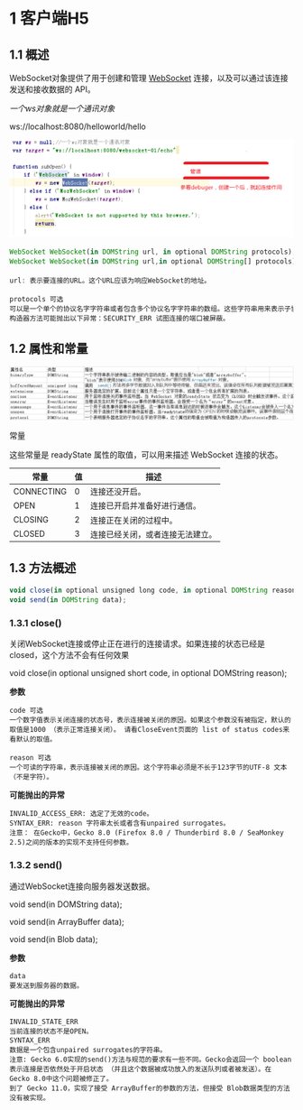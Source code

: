  

 

 

# 1 客户端H5

## 1.1 概述

WebSocket对象提供了用于创建和管理 [WebSocket](https://developer.mozilla.org/zh-CN/docs/Web/API/WebSockets_API) 连接，以及可以通过该连接发送和接收数据的 API。

*一个ws对象就是一个通讯对象*

ws://localhost:8080/helloworld/hello

![img](./assets/websocket.png) 

```javascript
WebSocket WebSocket(in DOMString url, in optional DOMString protocols);
WebSocket WebSocket(in DOMString url,in optional DOMString[] protocols);

url: 表示要连接的URL。这个URL应该为响应WebSocket的地址。

protocols 可选
可以是一个单个的协议名字字符串或者包含多个协议名字字符串的数组。这些字符串用来表示子协议，这样做可以让一个服务器实现多种WebSocket子协议（例如你可能希望通过制定不同的协议来处理不同类型的交互）。如果没有制定这个参数，它会默认设为一个空字符串。
构造器方法可能抛出以下异常：SECURITY_ERR 试图连接的端口被屏蔽。
```

 

## 1.2 **属性**和常量

![属性](./assets/属性.jpg)

常量

这些常量是 readyState 属性的取值，可以用来描述 WebSocket 连接的状态。

| **常量**   | **值** | **描述**                         |
| ---------- | ------ | -------------------------------- |
| CONNECTING | 0      | 连接还没开启。                   |
| OPEN       | 1      | 连接已开启并准备好进行通信。     |
| CLOSING    | 2      | 连接正在关闭的过程中。           |
| CLOSED     | 3      | 连接已经关闭，或者连接无法建立。 |

 

 

## 1.3 **方法概述**

```javascript
void close(in optional unsigned long code, in optional DOMString reason);
void send(in DOMString data);
```

### 1.3.1 **close()**

关闭WebSocket连接或停止正在进行的连接请求。如果连接的状态已经是closed，这个方法不会有任何效果

void close(in optional unsigned short code, in optional DOMString reason);

**参数**

```
code 可选
一个数字值表示关闭连接的状态号，表示连接被关闭的原因。如果这个参数没有被指定，默认的取值是1000 （表示正常连接关闭）。 请看CloseEvent页面的 list of status codes来看默认的取值。

reason 可选
一个可读的字符串，表示连接被关闭的原因。这个字符串必须是不长于123字节的UTF-8 文本（不是字符）。
```

**可能抛出的异常**

```
INVALID_ACCESS_ERR: 选定了无效的code。
SYNTAX_ERR: reason 字符串太长或者含有unpaired surrogates。
注意： 在Gecko中，Gecko 8.0 (Firefox 8.0 / Thunderbird 8.0 / SeaMonkey 2.5)之间的版本的实现不支持任何参数。
```



### 1.3.2 **send()**

通过WebSocket连接向服务器发送数据。

void send(in DOMString data);

void send(in ArrayBuffer data);

void send(in Blob data); 

 **参数**

```
data
要发送到服务器的数据。
```

**可能抛出的异常**

```
INVALID_STATE_ERR
当前连接的状态不是OPEN。
SYNTAX_ERR
数据是一个包含unpaired surrogates的字符串。
注意: Gecko 6.0实现的send()方法与规范的要求有一些不同。Gecko会返回一个 boolean表示连接是否依然处于开启状态 （并且这个数据被成功放入的发送队列或者被发送）。在 Gecko 8.0中这个问题被修正了。
到了 Gecko 11.0，实现了接受 ArrayBuffer的参数的方法，但接受 Blob数据类型的方法没有被实现。
```

 

 
